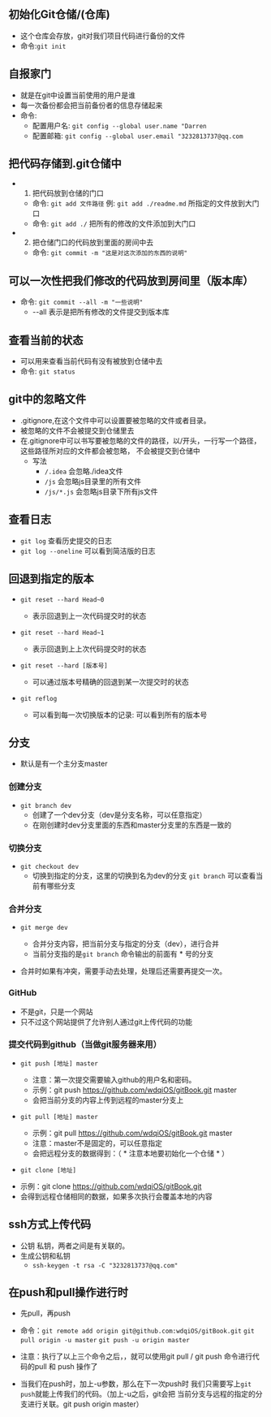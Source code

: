 ## 初始化Git仓储/(仓库)
- 这个仓库会存放，git对我们项目代码进行备份的文件
- 命令:`git init`


## 自报家门
- 就是在git中设置当前使用的用户是谁
- 每一次备份都会把当前备份者的信息存储起来
- 命令:  
    + 配置用户名: `git config --global user.name "Darren`
    + 配置邮箱:   `git config --global user.email "3232813737@qq.com`

## 把代码存储到.git仓储中
- 1. 把代码放到仓储的门口
    + 命令: `git add 文件路径` 例: `git add ./readme.md` 所指定的文件放到大门口
    + 命令: `git add ./` 把所有的修改的文件添加到大门口
- 2. 把仓储门口的代码放到里面的房间中去
    + 命令: `git commit -m "这是对这次添加的东西的说明"`

## 可以一次性把我们修改的代码放到房间里（版本库）
- 命令: `git commit --all -m "一些说明"` 
    + --all 表示是把所有修改的文件提交到版本库

## 查看当前的状态
- 可以用来查看当前代码有没有被放到仓储中去
- 命令: `git status`

## git中的忽略文件
- .gitignore,在这个文件中可以设置要被忽略的文件或者目录。
- 被忽略的文件不会被提交到仓储里去
- 在.gitignore中可以书写要被忽略的文件的路径，以/开头，一行写一个路径，这些路径所对应的文件都会被忽略，
    不会被提交到仓储中
    + 写法
        * `/.idea`      会忽略./idea文件
        * `/js`         会忽略js目录里的所有文件
        * `/js/*.js`    会忽略js目录下所有js文件

## 查看日志
- `git log` 查看历史提交的日志
- `git log --oneline` 可以看到简洁版的日志

## 回退到指定的版本
- `git reset --hard Head~0`
    + 表示回退到上一次代码提交时的状态
- `git reset --hard Head~1`
    + 表示回退到上上次代码提交时的状态

- `git reset --hard [版本号]` 
    + 可以通过版本号精确的回退到某一次提交时的状态

- `git reflog`
    + 可以看到每一次切换版本的记录: 可以看到所有的版本号

## 分支
- 默认是有一个主分支master

### 创建分支
- `git branch dev`
    + 创建了一个dev分支（dev是分支名称，可以任意指定）
    + 在刚创建时dev分支里面的东西和master分支里的东西是一致的

### 切换分支
- `git checkout dev`
    + 切换到指定的分支，这里的切换到名为dev的分支
    `git branch` 可以查看当前有哪些分支

### 合并分支
- `git merge dev`
    + 合并分支内容，把当前分支与指定的分支（dev），进行合并
    + 当前分支指的是`git branch` 命令输出的前面有 * 号的分支

- 合并时如果有冲突，需要手动去处理，处理后还需要再提交一次。

### GitHub
- 不是git，只是一个网站
- 只不过这个网站提供了允许别人通过git上传代码的功能

### 提交代码到github（当做git服务器来用）
- `git push [地址] master`
    + 注意：第一次提交需要输入github的用户名和密码。
    + 示例：git push https://github.com/wdqiOS/gitBook.git master
    + 会把当前分支的内容上传到远程的master分支上

- `git pull [地址] master` 
    + 示例：git pull https://github.com/wdqiOS/gitBook.git master
    + 注意：master不是固定的，可以任意指定
    + 会把远程分支的数据得到：（ * 注意本地要初始化一个仓储 * ）

- `git clone [地址]`
+ 示例：git clone https://github.com/wdqiOS/gitBook.git
+ 会得到远程仓储相同的数据，如果多次执行会覆盖本地的内容


## ssh方式上传代码
- 公钥 私钥，两者之间是有关联的。
- 生成公钥和私钥
    + `ssh-keygen -t rsa -C "3232813737@qq.com"`

## 在push和pull操作进行时
- 先pull，再push

- 命令：`git remote add origin git@github.com:wdqiOS/gitBook.git`
        `git pull origin -u master`
        `git push -u origin master`
- 注意：执行了以上三个命令之后，，就可以使用git pull / git push 命令进行代码的pull 和 push 操作了
- 当我们在push时，加上-u参数，那么在下一次push时
  我们只需要写上`git push`就能上传我们的代码。（加上-u之后，git会把
  当前分支与远程的指定的分支进行关联。git push origin master）








